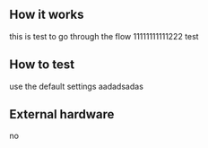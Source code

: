 <!---

This file is used to generate your project datasheet. Please fill in the information below and delete any unused
sections.

You can also include images in this folder and reference them in the markdown. Each image must be less than
512 kb in size, and the combined size of all images must be less than 1 MB.
-->

## How it works

this is test to go through the flow
11111111111222
test

## How to test

use the default settings
aadadsadas

## External hardware

no
